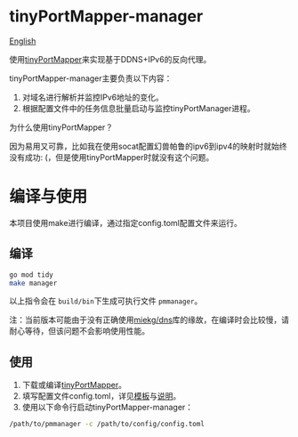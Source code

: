# tinyPortMapper-manager

[English](README_en.md)

使用[tinyPortMapper](https://github.com/wangyu-/tinyPortMapper)来实现基于DDNS+IPv6的反向代理。

tinyPortMapper-manager主要负责以下内容：

1. 对域名进行解析并监控IPv6地址的变化。
2. 根据配置文件中的任务信息批量启动与监控tinyPortManager进程。

为什么使用tinyPortMapper？

因为易用又可靠，比如我在使用socat配置幻兽帕鲁的ipv6到ipv4的映射时就始终没有成功: (，但是使用tinyPortMapper时就没有这个问题。

# 编译与使用

本项目使用make进行编译，通过指定config.toml配置文件来运行。

## 编译

```bash
go mod tidy
make manager
```

以上指令会在 `build/bin`下生成可执行文件 `pmmanager`。

注：当前版本可能由于没有正确使用[miekg/dns](https://github.com/miekg/dns)库的缘故，在编译时会比较慢，请耐心等待，但该问题不会影响使用性能。

## 使用

1. 下载或编译[tinyPortMapper](https://github.com/wangyu-/tinyPortMapper)。
2. 填写配置文件config.toml，详见[模板](config/config.toml)与[说明](doc/config_description.md)。
3. 使用以下命令行启动tinyPortMapper-manager：

```bash
/path/to/pmmanager -c /path/to/config/config.toml
```

